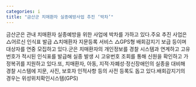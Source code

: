 ```yaml
---
categories: i
title: "금산군 치매환자 실종예방사업 추진 ‘박차’"
---
```

금산군은 관내 치매환자 실종예방을 위한 사업에 박차를 가하고 있다.주요 추진 사업은 △어르신 인식표 발급 △치매환자 지문등록 서비스 △GPS형 배회감지기 보급 등이며 대상자를 연중 모집하고 있다.군은 치매환자의 개인정보를 경찰 시스템과 연계하고 고유번호가 적시된 인식표를 발급해 실종 발생 시 고유번호 조회를 통해 신원을 확인하고 가정복귀를 지원하고 있다.또, 치매환자, 아동, 지적·자폐성·정신장애인의 실종을 대비해 경찰 시스템에 지문, 사진, 보호자 인적사항 등의 사전 등록도 돕고 있다.배회감지기의 경우는 위성위치확인시스템(GPS)